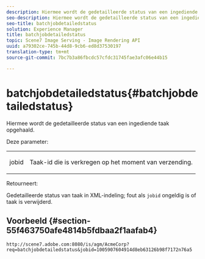 ```yaml
---
description: Hiermee wordt de gedetailleerde status van een ingediende taak opgehaald.
seo-description: Hiermee wordt de gedetailleerde status van een ingediende taak opgehaald.
seo-title: batchjobdetailedstatus
solution: Experience Manager
title: batchjobdetailedstatus
topic: Scene7 Image Serving - Image Rendering API
uuid: a79302ce-745b-44d8-9cb6-ed8d37530197
translation-type: tm+mt
source-git-commit: 7bc7b3a86fbcdc57cfdc31745fae3afc06e44b15

---
```



# batchjobdetailedstatus{#batchjobdetailedstatus}

Hiermee wordt de gedetailleerde status van een ingediende taak opgehaald.

Deze parameter:

<table id="simpletable_9C379451927C4058834640377C0BD7A0"> 
 <tr class="strow"> 
  <td class="stentry"> <p> <span class="codeph"> jobid </span> </p> </td> 
  <td class="stentry"> <p>Taak-id die is verkregen op het moment van verzending. </p> </td> 
 </tr> 
</table>

Retourneert:

Gedetailleerde status van taak in XML-indeling; fout als `jobid` ongeldig is of taak is verwijderd.

## Voorbeeld {#section-55f463750afe4814b5fdbaa2f1aafab4}

`http://scene7.adobe.com:8080/is/agm/AcmeCorp?req=batchjobdetailedstatus&jobid=1005907604914d8eb63126b98f7172n76a5`
